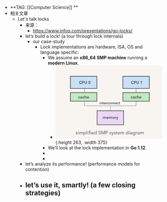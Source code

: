- **TAG: [[Computer Science]] **
- 相关文章
	- Let's talk locks
		- 来源：
			- https://www.infoq.com/presentations/go-locks/
		- let’s build a lock! (a tour through lock internals)
			- our case-study
				- Lock implementations are hardware, ISA, OS and language specific:
					- We assume an **x86_64 SMP machine** running a **modern Linux**.
						- ![image.png](../assets/image_1683719235930_0.png){:height 263, :width 375}
					- We’ll look at the lock implementation in **Go 1.12**.
					-
					-
		- let’s analyze its performance! (performance models for contention)
		- let’s use it, smartly! (a few closing strategies)
			-